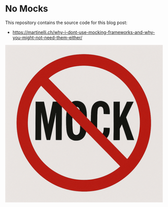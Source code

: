# No Mocks

This repository contains the source code for this blog post:
- https://martinelli.ch/why-i-dont-use-mocking-frameworks-and-why-you-might-not-need-them-either/

![no-mocks.png](no-mocks.png)